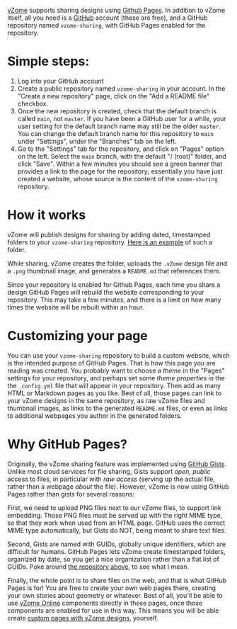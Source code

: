 
[vZome][vzome] supports sharing designs using [Github Pages][pages].
In addition to vZome itself, all you need is a [GitHub][github] account (these are free),
and a GitHub repository named `vzome-sharing`, with GitHub Pages enabled for the repository.

# Simple steps:

1. Log into your GitHub account
2. Create a public repository named `vzome-sharing` in your account.  In the "Create a new repository" page, click on the "Add a README file" checkbox.
3. Once the new repository is created, check that the default branch is called `main`, not `master`.  If you have been a GitHub user for a while, your user setting for the default branch name may still be the older `master`.  You can change the default branch name for this repository to `main` under "Settings", under the "Branches" tab on the left.
4. Go to the "Settings" tab for the repository, and click on "Pages" option on the left.  Select the `main` branch, with the default "/ (root)" folder, and click "Save".  Within a few minutes you should see a green banner that provides a link to the page for the repository; essentially you have just created a website, whose source is the content of the `vzome-sharing` repository.

# How it works

vZome will publish designs for sharing by adding dated, timestamped folders to your `vzome-sharing` repository.
[Here is an example][example] of such a folder.

While sharing, vZome creates the folder, uploads the `.vZome` design file and a `.png` thumbnail image, and generates a `README.md` that references them.

Since your repository is enabled for Github Pages, each time you share a design GitHub Pages will rebuild the website corresponding to your repository.
This may take a few minutes, and there is a limit on how many times the website will be rebuilt within an hour.

# Customizing your page

You can use your `vzome-sharing` repository to build a custom website, which is the intended purpose of GitHub Pages.
That is how this page you are reading was created.  You probably want to choose a *theme* in the "Pages" settings for your repository,
and perhaps set some *theme properties* in the the `_config.yml` file that will appear in your repository.
Then add as many HTML or Markdown pages as you like.  Best of all, those pages can link to your vZome designs in the same repository,
as raw vZome files and thumbnail images, as links to the generated `README.md` files, or even as links to additional webpages you author
in the generated folders.

# Why GitHub Pages?

Originally, the vZome sharing feature was implemented using [GitHub Gists][gists].
Unlike most cloud services for file sharing, Gists support *open, public* access to files,
in particular with *raw access* (serving up the actual file, rather than a webpage *about* the file).
However, vZome is now using GitHub Pages rather than gists for several reasons:

First, we need to upload PNG files next to our vZome files, to support link embedding. 
Those PNG files must be served up with the right MIME type, so that they work when used from an HTML page.
GitHub uses the correct MIME type automatically, but Gists do NOT, being meant to share text files.

Second, Gists are named with GUIDs, globally unique identifiers, which are difficult for humans.
GitHub Pages lets vZome create timestamped folders, organized by date, so you get a nice organization rather than a flat list of GUIDs.
Poke around [the repository above][example], to see what I mean.

Finally, the whole point is to share files on the web, and that is what GitHub Pages is for!
You are free to create your own web pages there, creating your own stories about geometry or whatever.
Best of all, you'll be able to use [vZome Online][online] components directly in these pages, once those components are enabled for use in this way.
This means you will be able create [custom pages with vZome designs][bhall], yourself.


[vzome]: https://vzome.com/home/
[pages]: https://pages.github.com/
[github]: https://github.com/
[example]: https://github.com/vorth/vzome-sharing/tree/master/2021/06/11/08-06-00
[gists]: https://gist.github.com/
[online]: https://vzome.com/app/
[bhall]: https://vzome.com/app/bhall/basic
